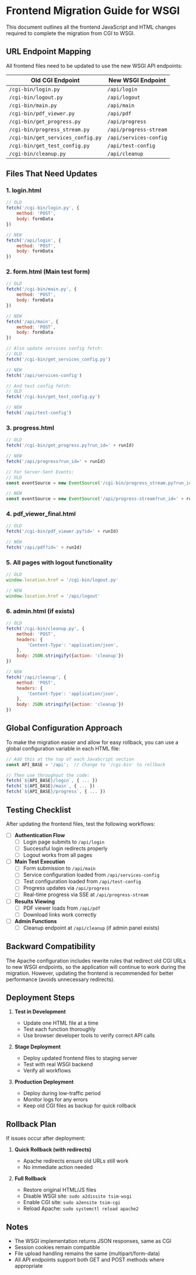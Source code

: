 # Frontend Migration Guide for WSGI

This document outlines all the frontend JavaScript and HTML changes required to complete the migration from CGI to WSGI.

## URL Endpoint Mapping

All frontend files need to be updated to use the new WSGI API endpoints:

| Old CGI Endpoint | New WSGI Endpoint | 
|-----------------|-------------------|
| `/cgi-bin/login.py` | `/api/login` |
| `/cgi-bin/logout.py` | `/api/logout` |
| `/cgi-bin/main.py` | `/api/main` |
| `/cgi-bin/pdf_viewer.py` | `/api/pdf` |
| `/cgi-bin/get_progress.py` | `/api/progress` |
| `/cgi-bin/progress_stream.py` | `/api/progress-stream` |
| `/cgi-bin/get_services_config.py` | `/api/services-config` |
| `/cgi-bin/get_test_config.py` | `/api/test-config` |
| `/cgi-bin/cleanup.py` | `/api/cleanup` |

## Files That Need Updates

### 1. **login.html**
```javascript
// OLD
fetch('/cgi-bin/login.py', {
    method: 'POST',
    body: formData
})

// NEW
fetch('/api/login', {
    method: 'POST',
    body: formData
})
```

### 2. **form.html** (Main test form)
```javascript
// OLD
fetch('/cgi-bin/main.py', {
    method: 'POST',
    body: formData
})

// NEW
fetch('/api/main', {
    method: 'POST',
    body: formData
})

// Also update services config fetch:
// OLD
fetch('/cgi-bin/get_services_config.py')

// NEW
fetch('/api/services-config')

// And test config fetch:
// OLD
fetch('/cgi-bin/get_test_config.py')

// NEW
fetch('/api/test-config')
```

### 3. **progress.html**
```javascript
// OLD
fetch('/cgi-bin/get_progress.py?run_id=' + runId)

// NEW
fetch('/api/progress?run_id=' + runId)

// For Server-Sent Events:
// OLD
const eventSource = new EventSource('/cgi-bin/progress_stream.py?run_id=' + runId + '&session=' + sessionId)

// NEW
const eventSource = new EventSource('/api/progress-stream?run_id=' + runId + '&session=' + sessionId)
```

### 4. **pdf_viewer_final.html**
```javascript
// OLD
fetch('/cgi-bin/pdf_viewer.py?id=' + runId)

// NEW
fetch('/api/pdf?id=' + runId)
```

### 5. **All pages with logout functionality**
```javascript
// OLD
window.location.href = '/cgi-bin/logout.py'

// NEW
window.location.href = '/api/logout'
```

### 6. **admin.html** (if exists)
```javascript
// OLD
fetch('/cgi-bin/cleanup.py', {
    method: 'POST',
    headers: {
        'Content-Type': 'application/json',
    },
    body: JSON.stringify({action: 'cleanup'})
})

// NEW
fetch('/api/cleanup', {
    method: 'POST',
    headers: {
        'Content-Type': 'application/json',
    },
    body: JSON.stringify({action: 'cleanup'})
})
```

## Global Configuration Approach

To make the migration easier and allow for easy rollback, you can use a global configuration variable in each HTML file:

```javascript
// Add this at the top of each JavaScript section
const API_BASE = '/api';  // Change to '/cgi-bin' to rollback

// Then use throughout the code:
fetch(`${API_BASE}/login`, { ... })
fetch(`${API_BASE}/main`, { ... })
fetch(`${API_BASE}/progress`, { ... })
```

## Testing Checklist

After updating the frontend files, test the following workflows:

- [ ] **Authentication Flow**
  - [ ] Login page submits to `/api/login`
  - [ ] Successful login redirects properly
  - [ ] Logout works from all pages

- [ ] **Main Test Execution**
  - [ ] Form submission to `/api/main`
  - [ ] Service configuration loaded from `/api/services-config`
  - [ ] Test configuration loaded from `/api/test-config`
  - [ ] Progress updates via `/api/progress`
  - [ ] Real-time progress via SSE at `/api/progress-stream`

- [ ] **Results Viewing**
  - [ ] PDF viewer loads from `/api/pdf`
  - [ ] Download links work correctly

- [ ] **Admin Functions**
  - [ ] Cleanup endpoint at `/api/cleanup` (if admin panel exists)

## Backward Compatibility

The Apache configuration includes rewrite rules that redirect old CGI URLs to new WSGI endpoints, so the application will continue to work during the migration. However, updating the frontend is recommended for better performance (avoids unnecessary redirects).

## Deployment Steps

1. **Test in Development**
   - Update one HTML file at a time
   - Test each function thoroughly
   - Use browser developer tools to verify correct API calls

2. **Stage Deployment**
   - Deploy updated frontend files to staging server
   - Test with real WSGI backend
   - Verify all workflows

3. **Production Deployment**
   - Deploy during low-traffic period
   - Monitor logs for any errors
   - Keep old CGI files as backup for quick rollback

## Rollback Plan

If issues occur after deployment:

1. **Quick Rollback (with redirects)**
   - Apache redirects ensure old URLs still work
   - No immediate action needed

2. **Full Rollback**
   - Restore original HTML/JS files
   - Disable WSGI site: `sudo a2dissite tsim-wsgi`
   - Enable CGI site: `sudo a2ensite tsim-cgi`
   - Reload Apache: `sudo systemctl reload apache2`

## Notes

- The WSGI implementation returns JSON responses, same as CGI
- Session cookies remain compatible
- File upload handling remains the same (multipart/form-data)
- All API endpoints support both GET and POST methods where appropriate